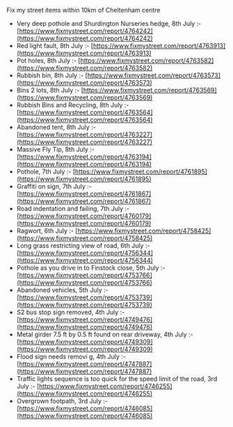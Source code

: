 Fix my street items within 10km of Cheltenham centre

<!-- fix_marker starts -->

- Very deep pothole and Shurdington Nurseries hedge, 8th July :- [https://www.fixmystreet.com/report/4764242](https://www.fixmystreet.com/report/4764242)
- Red light fault, 8th July :- [https://www.fixmystreet.com/report/4763913](https://www.fixmystreet.com/report/4763913)
- Pot holes, 8th July :- [https://www.fixmystreet.com/report/4763582](https://www.fixmystreet.com/report/4763582)
- Rubbish bin, 8th July :- [https://www.fixmystreet.com/report/4763573](https://www.fixmystreet.com/report/4763573)
- Bins 2 lots, 8th July :- [https://www.fixmystreet.com/report/4763569](https://www.fixmystreet.com/report/4763569)
- Rubbish Bins and Recycling, 8th July :- [https://www.fixmystreet.com/report/4763564](https://www.fixmystreet.com/report/4763564)
- Abandoned tent, 8th July :- [https://www.fixmystreet.com/report/4763227](https://www.fixmystreet.com/report/4763227)
- Massive Fly Tip, 8th July :- [https://www.fixmystreet.com/report/4763194](https://www.fixmystreet.com/report/4763194)
- Pothole, 7th July :- [https://www.fixmystreet.com/report/4761895](https://www.fixmystreet.com/report/4761895)
- Graffiti on sign, 7th July :- [https://www.fixmystreet.com/report/4761867](https://www.fixmystreet.com/report/4761867)
- Road indentation and failing, 7th July :- [https://www.fixmystreet.com/report/4760179](https://www.fixmystreet.com/report/4760179)
- Ragwort, 6th July :- [https://www.fixmystreet.com/report/4758425](https://www.fixmystreet.com/report/4758425)
- Long grass restricting view of road, 6th July :- [https://www.fixmystreet.com/report/4756344](https://www.fixmystreet.com/report/4756344)
- Pothole as you drive in to Finstock close, 5th July :- [https://www.fixmystreet.com/report/4753766](https://www.fixmystreet.com/report/4753766)
- Abandoned vehicles, 5th July :- [https://www.fixmystreet.com/report/4753739](https://www.fixmystreet.com/report/4753739)
- S2 bus stop sign removed, 4th July :- [https://www.fixmystreet.com/report/4749476](https://www.fixmystreet.com/report/4749476)
- Metal girder 7.5 ft by 0.5 ft found on rear driveway, 4th July :- [https://www.fixmystreet.com/report/4749309](https://www.fixmystreet.com/report/4749309)
- Flood sign needs removi g, 4th July :- [https://www.fixmystreet.com/report/4747887](https://www.fixmystreet.com/report/4747887)
- Traffic lights sequence is too quick for the speed limit of the road, 3rd July :- [https://www.fixmystreet.com/report/4746255](https://www.fixmystreet.com/report/4746255)
- Overgrown footpath, 3rd July :- [https://www.fixmystreet.com/report/4746085](https://www.fixmystreet.com/report/4746085)

<!-- fix_marker ends -->